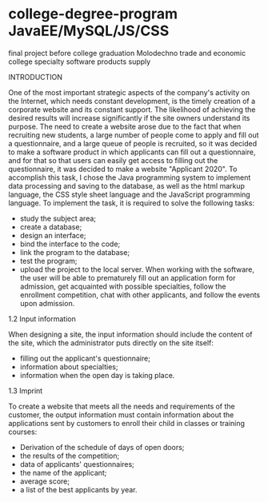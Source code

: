 # college-degree-program JavaEE/MySQL/JS/CSS
final project before college graduation Molodechno trade and economic college specialty software products supply

INTRODUCTION


One of the most important strategic aspects of the company's activity on the Internet, which needs constant development, is the timely creation of a corporate website and its constant support. The likelihood of achieving the desired results will increase significantly if the site owners understand its purpose.
The need to create a website arose due to the fact that when recruiting new students, a large number of people come to apply and fill out a questionnaire, and a large queue of people is recruited, so it was decided to make a software product in which applicants can fill out a questionnaire, and for that so that users can easily get access to filling out the questionnaire, it was decided to make a website "Applicant 2020".
To accomplish this task, I chose the Java programming system to implement data processing and saving to the database, as well as the html markup language, the CSS style sheet language and the JavaScript programming language.
To implement the task, it is required to solve the following tasks:
 - study the subject area;
 - create a database;
 - design an interface;
 - bind the interface to the code;
 - link the program to the database;
 - test the program;
 - upload the project to the local server.
When working with the software, the user will be able to prematurely fill out an application form for admission, get acquainted with possible specialties, follow the enrollment competition, chat with other applicants, and follow the events upon admission.


1.2 Input information


When designing a site, the input information should include the content of the site, which the administrator puts directly on the site itself:
- filling out the applicant's questionnaire;
- information about specialties;
- information when the open day is taking place.

1.3 Imprint

To create a website that meets all the needs and requirements of the customer, the output information must contain information about the applications sent by customers to enroll their child in classes or training courses:
- Derivation of the schedule of days of open doors;
- the results of the competition;
- data of applicants' questionnaires;
- the name of the applicant;
- average score;
- a list of the best applicants by year.
